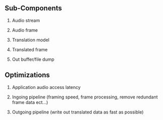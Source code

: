 ## Sub-Components

1. Audio stream

2. Audio frame

3. Translation model

4. Translated frame

5. Out buffer/file dump

## Optimizations

1. Application audio access latency

2. Ingoing pipeline (framing speed, frame processing, remove redundant frame data ect...)

3. Outgoing pipeline (write out translated data as fast as possible)